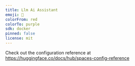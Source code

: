 ```yaml
---
title: Llm Ai Assistant
emoji: 🏢
colorFrom: red
colorTo: purple
sdk: docker
pinned: false
license: mit
---
```


Check out the configuration reference at https://huggingface.co/docs/hub/spaces-config-reference
